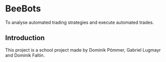 # BeeBots
To analyse automated trading strategies and execute automated trades.

## Introduction
This project is a school project made by Dominik Pömmer, Gabriel Lugmayr and Dominik Faltin.
